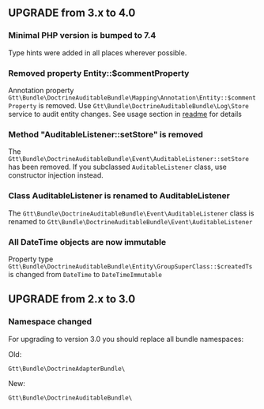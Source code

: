 UPGRADE from 3.x to 4.0
-----------------------

### Minimal PHP version is bumped to 7.4

Type hints were added in all places wherever possible.

### Removed property Entity::$commentProperty

Annotation property `Gtt\Bundle\DoctrineAuditableBundle\Mapping\Annotation\Entity::$commentProperty` is removed. Use `Gtt\Bundle\DoctrineAuditableBundle\Log\Store` service to audit entity changes. See usage section in [readme](/README.md) for details

### Method "AuditableListener::setStore" is removed

The `Gtt\Bundle\DoctrineAuditableBundle\Event\AuditableListener::setStore` has been removed. If you subclassed `AuditableListener` class, use constructor injection instead.

### Class AuditableListener is renamed to AuditableListener

The `Gtt\Bundle\DoctrineAuditableBundle\Event\AuditableListener` class is renamed to `Gtt\Bundle\DoctrineAuditableBundle\Event\AuditableListener`

### All DateTime objects are now immutable

Property type `Gtt\Bundle\DoctrineAuditableBundle\Entity\GroupSuperClass::$createdTs` is changed from `DateTime` to `DateTimeImmutable`

UPGRADE from 2.x to 3.0
-----------------------

### Namespace changed

For upgrading to version 3.0 you should replace all bundle namespaces:

Old:
```
Gtt\Bundle\DoctrineAdapterBundle\
```

New:
```
Gtt\Bundle\DoctrineAuditableBundle\
```
